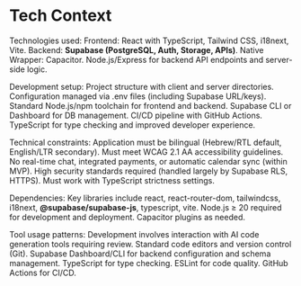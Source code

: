 # Tech Context

Technologies used: Frontend: React with TypeScript, Tailwind CSS, i18next, Vite. Backend: **Supabase (PostgreSQL, Auth, Storage, APIs)**. Native Wrapper: Capacitor. Node.js/Express for backend API endpoints and server-side logic.

Development setup: Project structure with client and server directories. Configuration managed via .env files (including Supabase URL/keys). Standard Node.js/npm toolchain for frontend and backend. Supabase CLI or Dashboard for DB management. CI/CD pipeline with GitHub Actions. TypeScript for type checking and improved developer experience.

Technical constraints: Application must be bilingual (Hebrew/RTL default, English/LTR secondary). Must meet WCAG 2.1 AA accessibility guidelines. No real-time chat, integrated payments, or automatic calendar sync (within MVP). High security standards required (handled largely by Supabase RLS, HTTPS). Must work with TypeScript strictness settings.

Dependencies: Key libraries include react, react-router-dom, tailwindcss, i18next, **@supabase/supabase-js**, typescript, vite. Node.js ≥ 20 required for development and deployment. Capacitor plugins as needed.

Tool usage patterns: Development involves interaction with AI code generation tools requiring review. Standard code editors and version control (Git). Supabase Dashboard/CLI for backend configuration and schema management. TypeScript for type checking. ESLint for code quality. GitHub Actions for CI/CD.
